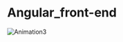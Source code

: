 # Angular_front-end

![Animation3](https://user-images.githubusercontent.com/83670222/182704932-cad87b78-7ff1-4d0d-b094-3a55561171ad.gif)
